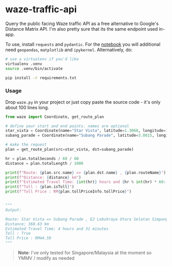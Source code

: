 # waze-traffic-api

Query the public facing Waze traffic API as a free alternative to Google's Distance Matrix API. I'm also pretty sure that its the same endpoint used in-app.

To use, install `requests` and `pydantic`. For the [notebook](waze.ipynb) you will additional need `geopandas`, `matplotlib` and `ipykernel`. Alternatively, do:

```bash
# use a virtualenv if you'd like
virtualenv .venv
source .venv/bin/activate

pip install -r requirements.txt
```

### Usage

Drop `waze.py` in your project or just copy paste the source code - it's only about 100 lines long.

```python
from waze import Coordinate, get_route_plan

# define your start and end points. names are optional
star_vista = Coordinate(name="Star Vista", latitude=1.3068, longitude=103.7884)
subang_parade = Coordinate(name="Subang Parade", latitude=3.0815, longitude=101.5851)

# make the request
plan = get_route_plan(src=star_vista, dst=subang_parade)

hr = plan.totalSeconds / 60 / 60
distance = plan.totalLength / 1000

print(f"Route: {plan.src.name} => {plan.dst.name} , {plan.routeName}")
print(f"Distance: {distance} km")
print(f"Estimated Travel Time: {int(hr)} hours and {hr % int(hr) * 60:.0f} minutes")
print(f"Toll : {plan.isToll}")
print(f"Toll Price : RM{plan.tollPriceInfo.tollPrice}")


"""
Output:

Route: Star Vista => Subang Parade , E2 Lebuhraya Utara Selatan Simpang Renggam
Distance: 368.63 km
Estimated Travel Time: 4 hours and 31 minutes
Toll : True
Toll Price : RM44.59
"""
```

> **Note**: I've only tested for Singapore/Malaysia at the moment so YMMV / modify as needed
